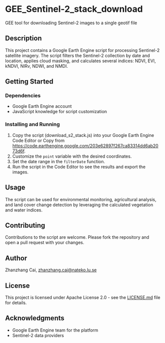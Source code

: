 # GEE_Sentinel-2_stack_download
GEE tool for downloading Sentinel-2 images to a single geotif file

## Description
This project contains a Google Earth Engine script for processing Sentinel-2 satellite imagery. The script filters the Sentinel-2 collection by date and location, applies cloud masking, and calculates several indices: NDVI, EVI, kNDVI, NIRv, NDWI, and NMDI.

## Getting Started

### Dependencies
- Google Earth Engine account
- JavaScript knowledge for script customization

### Installing and Running
1. Copy the script (download_s2_stack.js) into your Google Earth Engine Code Editor
   or 
   Copy from https://code.earthengine.google.com/203e62897f267ca83314dd6ab2073d6f.
2. Customize the `point` variable with the desired coordinates.
3. Set the date range in the `filterDate` function.
4. Run the script in the Code Editor to see the results and export the images.

## Usage
The script can be used for environmental monitoring, agricultural analysis, and land cover change detection by leveraging the calculated vegetation and water indices.

## Contributing
Contributions to the script are welcome. Please fork the repository and open a pull request with your changes.

## Author
Zhanzhang Cai, zhanzhang.cai@nateko.lu.se

## License
This project is licensed under Apache License 2.0 - see the [LICENSE.md](LICENSE.md) file for details.

## Acknowledgments
- Google Earth Engine team for the platform
- Sentinel-2 data providers